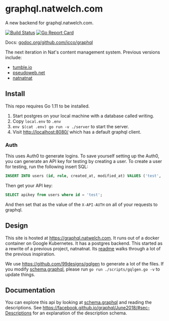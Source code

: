 # graphql.natwelch.com

A new backend for graphql.natwelch.com.

[![Build Status](https://travis-ci.org/icco/graphql.svg?branch=master)](https://travis-ci.org/icco/graphql) [![Go Report Card](https://goreportcard.com/badge/github.com/icco/graphql)](https://goreportcard.com/report/github.com/icco/graphql)

Docs: [godoc.org/github.com/icco/graphql](https://godoc.org/github.com/icco/graphql)

The next iteration in Nat's content management system. Previous versions include:

 * [tumble.io](http://github.com/icco/tumble)
 * [pseudoweb.net](http://github.com/icco/pseudoweb)
 * [natnatnat](http://github.com/icco/natnatnat)


## Install

This repo requires Go 1.11 to be installed.

 1. Start postgres on your local machine with a database called writing.
 2. Copy `local.env` to `.env`
 3. `env $(cat .env) go run -v ./server` to start the server.
 4. Visit <http://localhost:8080/> which has a default graphql client.

### Auth

This uses Auth0 to generate logins. To save yourself setting up the Auth0, you can generate an API key for testing by creating a user. To create a user for testing, run the following insert SQL:

```sql
INSERT INTO users (id, role, created_at, modified_at) VALUES ('test', 'admin', now(), now());
```

Then get your API key:

```sql
SELECT apikey from users where id = 'test';
```

And then set that as the value of the `X-API-AUTH` on all of your requests to graphql.

## Design

This site is hosted at <https://graphql.natwelch.com>. It runs out of a docker container on Google Kubernetes. It has a postgres backend. This started as a rewrite of a previous project, natnatnat. Its [readme](https://github.com/icco/natnatnat/blob/master/README.md) walks through a lot of the previous inspiration.

We use <https://github.com/99designs/gqlgen> to generate a lot of the files. If you modify [schema.graphql](), please run `go run ./scripts/gqlgen.go -v` to update things.

## Documentation

You can explore this api by looking at [schema.graphql]() and reading the descriptions. See <https://facebook.github.io/graphql/June2018/#sec-Descriptions> for an explanation of the description schema.
